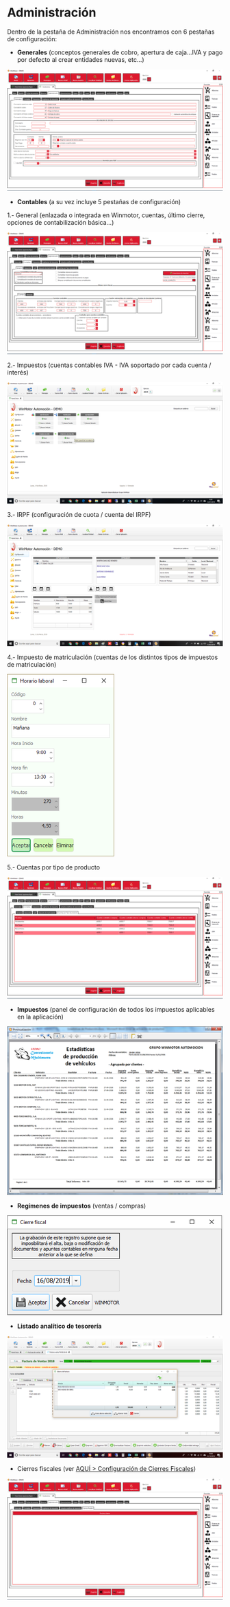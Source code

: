 # Administración

Dentro de la pestaña de Administración nos encontramos con 6 pestañas de configuración:

* **Generales** \(conceptos generales de cobro, apertura de caja...IVA y pago por defecto al crear entidades nuevas, etc...\)

![](../../../.gitbook/assets/image%20%28355%29.png)

* **Contables** \(a su vez incluye 5 pestañas de configuración\)

1.- General \(enlazada o integrada en Winmotor, cuentas, último cierre, opciones de contabilización básica...\)

![](../../../.gitbook/assets/image%20%28453%29.png)

2.- Impuestos \(cuentas contables IVA - IVA soportado por cada cuenta / interés\)

![](../../../.gitbook/assets/image%20%2817%29.png)

3.- IRPF \(configuración de cuota / cuenta del IRPF\)

![](../../../.gitbook/assets/image%20%28276%29.png)

4.- Impuesto de matriculación \(cuentas de los distintos tipos de impuestos de matriculación\)

![](../../../.gitbook/assets/image%20%2858%29.png)

5.- Cuentas por tipo de producto

![](../../../.gitbook/assets/image%20%28385%29.png)

* **Impuestos** \(panel de configuración de todos los impuestos aplicables en la aplicación\)

![](../../../.gitbook/assets/image%20%28105%29.png)

* **Regímenes de impuestos** \(ventas / compras\)

![](../../../.gitbook/assets/image%20%28148%29.png)

* **Listado analítico de tesorería**

![](../../../.gitbook/assets/image%20%28261%29.png)

* Cierres fiscales \(ver [AQUÍ &gt; Configuración de Cierres Fiscales](../../administracion/enlace-contable/cierres-fiscales.md)\)

![](../../../.gitbook/assets/image%20%28371%29.png)





